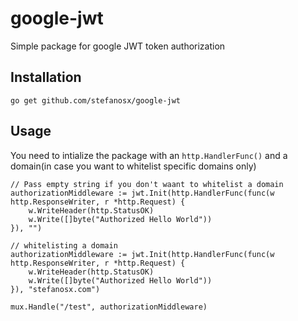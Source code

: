 # google-jwt
Simple package for google JWT token authorization

## Installation

```golang
go get github.com/stefanosx/google-jwt
```

## Usage

You need to intialize the package with an `http.HandlerFunc()` and a domain(in case you want to whitelist specific domains only)

```golang
// Pass empty string if you don't waant to whitelist a domain
authorizationMiddleware := jwt.Init(http.HandlerFunc(func(w http.ResponseWriter, r *http.Request) {
	w.WriteHeader(http.StatusOK)
	w.Write([]byte("Authorized Hello World"))
}), "")

// whitelisting a domain
authorizationMiddleware := jwt.Init(http.HandlerFunc(func(w http.ResponseWriter, r *http.Request) {
	w.WriteHeader(http.StatusOK)
	w.Write([]byte("Authorized Hello World"))
}), "stefanosx.com")

mux.Handle("/test", authorizationMiddleware)
```
